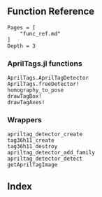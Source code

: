 ## Function Reference

```@contents
Pages = [
    "func_ref.md"
]
Depth = 3
```
### AprilTags.jl functions
```@docs
AprilTags.AprilTagDetector
AprilTags.freeDetector!
homography_to_pose
drawTagBox!
drawTagAxes!
```
### Wrappers
```@docs
apriltag_detector_create
tag36h11_create
tag36h11_destroy
apriltag_detector_add_family
apriltag_detector_detect
getAprilTagImage
```

## Index
```@index
```
